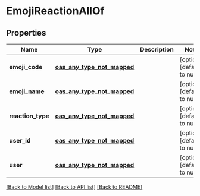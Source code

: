 # EmojiReactionAllOf
## Properties

Name | Type | Description | Notes
------------ | ------------- | ------------- | -------------
**emoji\_code** | [**oas_any_type_not_mapped**](.md) |  | [optional] [default to null]
**emoji\_name** | [**oas_any_type_not_mapped**](.md) |  | [optional] [default to null]
**reaction\_type** | [**oas_any_type_not_mapped**](.md) |  | [optional] [default to null]
**user\_id** | [**oas_any_type_not_mapped**](.md) |  | [optional] [default to null]
**user** | [**oas_any_type_not_mapped**](.md) |  | [optional] [default to null]

[[Back to Model list]](../README.md#documentation-for-models) [[Back to API list]](../README.md#documentation-for-api-endpoints) [[Back to README]](../README.md)

